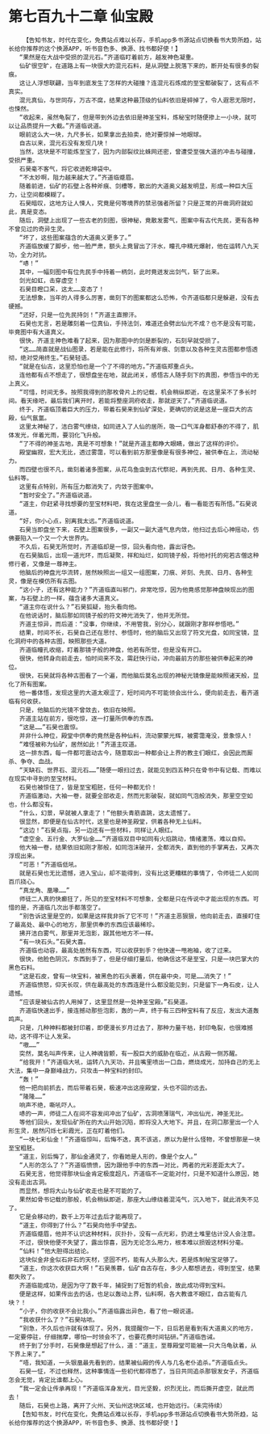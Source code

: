 # 第七百九十二章 仙宝殿
        【告知书友，时代在变化，免费站点难以长存，手机app多书源站点切换看书大势所趋，站长给你推荐的这个换源APP，听书音色多、换源、找书都好使！】
       “果然是在大战中受损的混元石。”齐道临盯着前方，越发神色凝重。
       仙矿很空旷，在道路上有一块很大的混元石料，是从洞壁上脱落下来的，断开处有很多的裂痕。
       这让人浮想联翩，当年到底发生了怎样的大碰撞？连混元石炼成的至宝都破裂了，这有点不真实。
       混元真仙，与世同存，万古不腐，结果这种最顶级的仙料依旧是碎掉了，令人遐思无限时，也悚然。
       “收起来，虽然龟裂了，但是带到外边去依旧是神圣宝料，炼秘宝时随便掺上一小块，就可以让品质提升一大截。”齐道临说道。
       眼前这么大一块，九尺多长，如果拿出去拍卖，绝对要惊掉一地眼球。
       自古以来，混元石没有发现几块！
       当然，这块是不可能炼至宝了，因为内部裂纹比蛛网还密，曾遭受至强大道的冲击与碰撞，受损严重。
       石昊毫不客气，将它收进乾坤袋中。
       “不太妙啊，阻力越来越大了。”齐道临蹙眉。
       随着前进，仙矿的石壁上各种斧痕、剑槽等，散出的大道奥义越发明显，形成一种巨大压力，让空间都模糊了。
       石昊暗叹，这地方让人悚人，究竟是何等境界的禁忌强者所留？只是正常的开凿洞府就如此，真是变态。
       随后，洞壁上出现了一些古老的刻图，很神秘，竟散发雾气，图案中有古代先民，更有各种不曾见过的奇异生灵。
       “坏了，这些图案蕴含的大道奥义更多了。”
       齐道临放缓了脚步，他一脸严肃，额头上竟冒出了汗水，瞳孔中精光爆射，他在运转八九天功，全力对抗。
       “哧！”
       其中，一幅刻图中有位先民手中持着一柄剑，此时竟迸发出剑气，斩了出来。
       剑光如虹，击穿虚空！
       石昊目瞪口呆，这太……变态了！
       无法想象，当年的人得多么厉害，凿刻下的图案都这么恐怖，令齐道临都只是躲避，没有去硬撼。
       “还好，只是一位先民持剑！”齐道主直擦汗。
       石昊也无言，若是雕刻着一位真仙，手持法剑，难道还会劈出仙光不成？也不是没有可能，毕竟图中有大道真义。
       很快，齐道主神色难看了起来，因为那图中的剑是断裂的，石刻早就受损了。
       “这……简直就是战仙图录，若是能在此修行，将所有斧痕、剑意以及各种生灵古图都参悟透彻，绝对受用终生。”石昊轻语。
       “就是在仙古，这里恐怕也是一个了不得的地方。”齐道临郑重点头。
       连他都有点不想走了，很想盘坐在地，就此闭关，感悟古人随手刻下的真图，参悟当中的无上真义。
       “可惜，时间无多。按照我得到的那枚骨片上的记载，机会稍纵即逝，在这里呆不了多长时间。看天缘吧，最后我们离开时，若能将整座洞府收走，那就逆天了。”齐道临说道。
       终于，齐道临顶着巨大的压力，带着石昊来到仙矿深处，更确切的说是这是一座巨大的古殿，仙气氤氲。
       这里太神秘了，洁白雾气缭绕，如同进入了人仙的居所，吸一口气浑身都舒泰的不得了，肌体发光，伴着光雨，要羽化飞升般。
       “了不得的神圣古地，真是不可想象！”就是齐道主都睁大眼睛，做出了这样的评价。
       殿堂幽寂，宏大无比，透过雾霭，可以看到前方那里像是有很多神位，被供奉在上，流动秘力。
       而四壁也很不凡，凿刻着诸多图案，从花鸟鱼虫到古代祭祀，再到先民、日月、各种生灵、仙料等。
       这里有点特别，所有压力都消失了，内敛于图案中。
       “暂时安全了。”齐道临说道。
       “道主，你赶紧寻找想要的至宝材料吧，我在这里盘坐一会儿，看一看能否有所悟。”石昊说道。
       “好，你小心点，别离我太远。”齐道临说道。
       石昊当即盘坐下来，石壁上图案很多，一副又一副大道气息内敛，他扫过去后心神摇动，仿佛要陷入一个又一个大世界内。
       不久后，石昊无所觉时，齐道临却是一惊，回头看向他，露出讶色。
       在石昊脑后，出现一道光环，而后凝聚，祥和灿烂，如同镜子般，将他衬托的宛若古僧这种修行者，又像是一尊神主。
       他脑后的神盘光华流转，居然映照出一组又一组图案，刀痕、斧刻、先民、日月、各种生灵，像是在模仿所有古图。
       “这小子，还有这种能力？”齐道临直叫邪门，非常吃惊，因为他竟感觉那神盘映现出的图案，与石壁上的一样，蕴含诸多大道真义。
       “道主你在说什么？”石昊狐疑，抬头看向他。
       在他说话时，脑后那如同镜子般的符文神光消失了，他并无所觉。
       齐道主惊异，而后道：“没事，你继续，不用管我，别分心，就跟刚才那样参悟吧。”
       结果，时间不长，石昊自己还在思忖、参悟时，他的脑后又出现了符文光盘，如同宝镜，显化洞府中的各种古图，映照那些大道。
       齐道临瞳孔收缩，盯着那镜子般的神盘，他若有所觉，但是没有开口。
       很快，他转身向前走去，怕时间来不及，需赶快行动，冲向最前方的那些被供奉起来的神位。
       很快，石昊就将各种古图看了一个遍，而他脑后莫名出现的神秘光镜像是能映照诸天般，显化了所有图案。
       他一番体悟，发现这里的大道太艰涩了，短时间内不可能领会出什么，便向前走去，看齐道临有何收获。
       只是，他脑后的光镜不曾敛去，依旧在映照。
       齐道主站在前方，很吃惊，逐一打量所供奉的东西。
       “这是……”石昊也震惊。
       并非什么神位，殿堂中供奉的竟然是各种仙料，流动蒙蒙光辉，被雾霭淹没，景象惊人！
       “难怪被称为仙矿，居然如此！”齐道主叹道。
       这一排东西，每一件都可震动古今，随意取出一种都会让上界的教主们眼红，会因此而厮杀、争夺、血战。
       “天缺石、世界石、混元石……”随便一眼扫过去，就能见到四五种只在骨书中有记载、而难以在现实中寻到的至宝材料。
       石昊也被惊住了，皆是至宝粗胚，任何一种都无价！
       齐道临激动，大袖一卷，就要全部收走，然而光影破裂，就如同气泡般消失，那里空空如也，什么都没有。
       “什么，幻景，早就被人拿走了！”他额头青筋直跳，这太遗憾了。
       很显然，即便是在仙古时代，这里也是神圣殿堂，供着各种无上仙料。
       “这边！”石昊点指，另一边还有一些材料，同样让人眼红。
       “虚空金、五行金、大罗仙金……”齐道临双目中如同有火焰跳动，情绪激荡，难以自抑。
       他大袖一卷，结果依旧如刚才那般，如同泡沫破开，全都消失，直到他的手掌离去，又再次浮现出来。
       “可恶！”齐道临低吼。
       就是石昊也无比遗憾，进入宝山，却不能得到，没有比这更糟糕的事情了，令师徒二人如同百爪挠心。
       “真龙角、凰喙……”
       师徒二人真的快癫狂了，所见的至宝材料不可想象，全都是只在传说中才能出现的东西。可惜的是，齐道临几次出手都落空了。
       “别告诉这里是空的，如果是这样我非拆了它不可！”齐道主恶狠狠，他向前走去，直接盯住了最高处、最中心的地方，那里供奉的东西应该最稀珍。
       拂开洁白雾气，那里并无泡影，跟其他地方不一样。
       “有一块石头。”石昊大喜。
       齐道临也动容，最高处居然有东西，可以收获到手？他快速一甩袍袖，收了过来。
       很快，他脸色阴沉，东西到手了，但是仔细打量后，他确信这不是至宝，只是一块巴掌大的黑色石料。
       “这是石皮，曾有一块宝料，被黑色的石头裹着，供在最中央，可是……消失了！”
       齐道临愤怒，仰天长叹，供在最高处的东西连是什么都没能见到，只是留下一角石皮，让人遗憾。
       “应该是被仙古的人用掉了，这里显然是一处神圣宝殿。”石昊道。
       齐道临快速出手，接连撼动那些泡影，轰的一声，终于有三四种宝料有了反应，发出大道轰鸣声。
       只是，几种神料都被封印着，即便漫长岁月过去了，那种力量干枯，封印龟裂，也很难撼动，这不得不让人发呆。
       “嗷……”
       突然，莫名叫声传来，让人神魂皆颤，有一股巨大的威胁在临近，从古殿一侧苏醒。
       “给我开！”齐道临大吼，运转八九天功，并且嘴里喷出一口血，燃烧成光，加持自己的无上大法，集中一身巅峰战力，只攻击一种宝料的封印。
       “轰！”
       他一把向前抓去，而后带着石昊，极速冲出这座殿堂，头也不回的远去。
       “隆隆……”
       响声不绝，嘶吼吓人。
       哧的一声，师徒二人在间不容发间冲出了仙矿，古洞喷薄瑞气，冲出仙光，神圣无比。
       等他们回头，发现仙矿所在的大山开始沉陷，即将没入大地下。并且，在洞口那里出一个人形生灵，居然闪烁七彩霞光，正在盯着他们。
       “一块七彩仙金！”齐道临惊叫，后悔不迭，真不该逃，原以为是什么怪物，不曾想那是一块至宝粗胚。
       “道主，别后悔了，那仙金通灵了，你看她是人形的，像是个女人。”
       “人形的怎么了？”齐道临愤愤，因为跟他手中的东西一对比，两者的光彩差距太大了。
       石昊无言，他觉得那块仙金肯定极度超凡，齐道临不一定能对付，只是不知道什么原因，她没有走出古洞。
       而显然，想将大山与仙矿收走也是不可能的了。
       果然如骨书记载的那般，机会稍纵即逝，那座大山缭绕着混沌气，沉入地下，就此消失不见了。
       它是会移动的，数千上万年过去后才能再现了。
       “道主，你得到了什么？”石昊向他手中望去。
       齐道临蹙眉，他并不认识这种材料，灰扑扑，没有一点光彩，扔进土堆里估计没人会注意。
       不过，很快他便不失望了，露出惊喜，因为无论怎么用力，根本难以损毁这材料分毫。
       “仙料！”他大胆得出结论。
       这块似金非金似石非石的天材，坚固不朽，能有人头那么大，若是炼制秘宝足够了。
       “道主，你这次收获巨大啊！”石昊羡慕，仙矿自古存在，多少人都想进去，得到至宝，结果都失败了。
       齐道临能成功，是因为守了数千年，捕捉到了短暂的机会，故此成功得到宝料。
       便是这样，如果传出去的话，也足以轰动上界，仙料啊，各大教谁不眼红，自古能有几块？！
       “小子，你的收获不会比我小。”齐道临露出异色，看了他一眼说道。
       “我收获什么了？”石昊咕哝。
       “别急，不久后也许就有体现了。另外，我提醒你一下，日后若是看到有大道奥义的地方，一定要停驻，仔细揣摩，哪怕一时领会不了，也要花费时间钻研。”齐道临告诫。
       终于到了分手时，石昊像是想起了什么，道：“道主，至尊殿堂可能被一只大乌龟驮着，从下界上来了。”
       “唔，我知道，一头银凰最先看到的，结果被仙殿的传人与几名老仆追杀。”齐道临点头。
       石昊一怔，不过也释然，这种事情连一些初代都得悉了，当日共同追杀那银发女子，齐道临怎会无觉，肯定比谁都上心。
       “我一定会让传承再现！”齐道临浑身发光，目光坚毅，炽烈无比，而后撕开虚空，就此而去！
       随后，石昊也上路，离开了火州、天仙州这块区域，也开始远行。（未完待续）
       【告知书友，时代在变化，免费站点难以长存，手机app多书源站点切换看书大势所趋，站长给你推荐的这个换源APP，听书音色多、换源、找书都好使！】